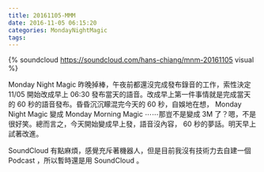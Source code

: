 ```yaml
---
title: 20161105-MMM
date: 2016-11-05 06:15:20
categories: MondayNightMagic
tags:
---
```


{% soundcloud https://soundcloud.com/hans-chiang/mnm-20161105 visual %}

Monday Night Magic 昨晚掉棒，午夜前都還沒完成發布錄音的工作，索性決定 11/05 開始改成早上 06:30 發布當天的語音。改成早上第一件事情就是完成當天的 60 秒的語音發布。昏昏沉沉矇混完今天的 60 秒，自娛地在想， Monday Night Magic 變成 Monday Morning Magic ⋯⋯那豈不是變成 3M 了？嗯，不是很好笑。總而言之，今天開始變成早上發，語音沒內容， 60 秒的夢話。明天早上試著改進。

SoundCloud 有點麻煩，感覺充斥著機器人，但是目前我沒有技術力去自建一個 Podcast ，所以暫時還是用 SoundCloud 。
